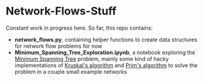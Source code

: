 # Network-Flows-Stuff

Constant work in progress here. So far, this repo contains:

* **network_flows.py**, containing helper functions to create data structures for network flow problems for now
* **Minimum_Spanning_Tree_Exploration.ipynb**, a notebook exploring the [Minimum Spanning Tree](https://en.wikipedia.org/wiki/Minimum_spanning_tree) problem, mainly some kind of hacky implementations of [Kruskal's algorithm](https://en.wikipedia.org/wiki/Kruskal%27s_algorithm) and [Prim's algorithm](https://en.wikipedia.org/wiki/Prim%27s_algorithm) to solve the problem in a couple small example networks
